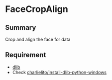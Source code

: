 # FaceCropAlign

## Summary

Crop and align the face for data

## Requirement

- [dlib](http://dlib.net/)
- Check [charlielito/install-dlib-python-windows](https://github.com/charlielito/install-dlib-python-windows)
